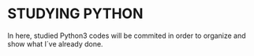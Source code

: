# STUDYING PYTHON

In here, studied Python3 codes will be commited in order to organize and show what I´ve already done.
